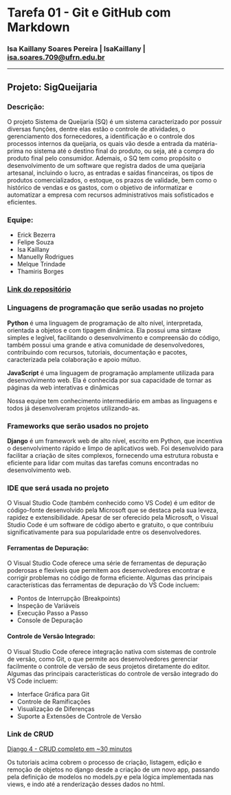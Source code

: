# Tarefa 01 - Git e GitHub com Markdown 
### Isa Kaillany Soares Pereira | IsaKaillany | isa.soares.709@ufrn.edu.br

---

## Projeto: SigQueijaria

### Descrição: 
O projeto Sistema de Queijaria (SQ) é um sistema caracterizado por possuir diversas funções, dentre elas estão o controle de atividades, o gerenciamento dos fornecedores, a identificação e o controle dos processos internos da queijaria, os quais vão desde a entrada da matéria-prima no sistema até o destino final do produto, ou seja, até a compra do produto final pelo consumidor. Ademais, o SQ tem como propósito o desenvolvimento de um software que registra dados de uma queijaria artesanal, incluindo o lucro, as entradas e saídas financeiras, os tipos de produtos comercializados, o estoque, os prazos de validade, bem como o histórico de vendas e os gastos, com o objetivo de informatizar e automatizar a empresa com recursos administrativos mais sofisticados e eficientes.

### Equipe:  
- Erick Bezerra
- Felipe Souza
- Isa Kaillany
- Manuelly Rodrigues
- Melque Trindade
- Thamiris Borges

### [Link do repositório](https://github.com/melquetrindade/sigQueijaria)

### Linguagens de programação que serão usadas no projeto
<strong>Python</strong> é uma linguagem de programação de alto nível, interpretada, orientada a objetos e com tipagem dinâmica. Ela possui uma sintaxe simples e legível, facilitando o desenvolvimento e compreensão do código, também possui uma grande e ativa comunidade de desenvolvedores, contribuindo com recursos, tutoriais, documentação e pacotes, caracterizada pela colaboração e apoio mútuo.

<strong>JavaScript</strong> é uma linguagem de programação amplamente utilizada para desenvolvimento web. Ela é conhecida por sua capacidade de tornar as páginas da web interativas e dinâmicas

Nossa equipe tem conhecimento intermediário em ambas as linguagens e todos já desenvolveram projetos utilizando-as.

### Frameworks que serão usados no projeto
<strong>Django</strong> é um framework web de alto nível, escrito em Python, que incentiva o desenvolvimento rápido e limpo de aplicativos web. Foi desenvolvido para facilitar a criação de sites complexos, fornecendo uma estrutura robusta e eficiente para lidar com muitas das tarefas comuns encontradas no desenvolvimento web.

### IDE que será usada no projeto
O Visual Studio Code (também conhecido como VS Code) é um editor de código-fonte desenvolvido pela Microsoft que se destaca pela sua leveza, rapidez e extensibilidade. Apesar de ser oferecido pela Microsoft, o Visual Studio Code é um software de código aberto e gratuito, o que contribuiu significativamente para sua popularidade entre os desenvolvedores. </br>

#### Ferramentas de Depuração:
O Visual Studio Code oferece uma série de ferramentas de depuração poderosas e flexíveis que permitem aos desenvolvedores encontrar e corrigir problemas no código de forma eficiente. Algumas das principais características das ferramentas de depuração do VS Code incluem:

- Pontos de Interrupção (Breakpoints)
- Inspeção de Variáveis
- Execução Passo a Passo
- Console de Depuração
 
#### Controle de Versão Integrado:
O Visual Studio Code oferece integração nativa com sistemas de controle de versão, como Git, o que permite aos desenvolvedores gerenciar facilmente o controle de versão de seus projetos diretamente do editor. Algumas das principais características do controle de versão integrado do VS Code incluem:

- Interface Gráfica para Git
- Controle de Ramificações
- Visualização de Diferenças
- Suporte a Extensões de Controle de Versão

### Link de CRUD
[Django 4 - CRUD completo em ~30 minutos](https://www.youtube.com/watch?v=GGBzMpIAgz4)

Os tutoriais acima cobrem o processo de criação, listagem, edição e remoção de objetos no django desde a criação de um novo app, passando pela definição de modelos no models.py e pela lógica implementada nas views, e indo até a renderização desses dados no html. 